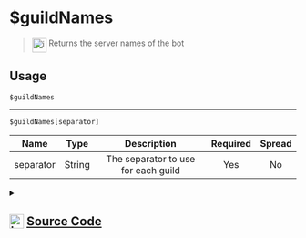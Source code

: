 # $guildNames
> <img align="top" src="https://upload.wikimedia.org/wikipedia/commons/thumb/e/e4/Infobox_info_icon.svg/160px-Infobox_info_icon.svg.png?20150409153300" alt="image" width="25" height="auto"> Returns the server names of the bot
## Usage
```
$guildNames
```
---
```
$guildNames[separator]
```
| Name | Type | Description | Required | Spread
| :---: | :---: | :---: | :---: | :---: |
separator | String | The separator to use for each guild | Yes | No
<details>
<summary>
    
## <img align="top" src="https://cdn4.iconfinder.com/data/icons/iconsimple-logotypes/512/github-512.png" alt="image" width="25" height="auto">  [Source Code](https://github.com/tryforge/ForgeScript-V2/blob/main/src/native/guildNames.ts)
    
</summary>
    
```ts
import { ArgType, NativeFunction, Return } from "../structures"

export default new NativeFunction({
    name: "$guildNames",
    version: "1.0.0",
    description: "Returns the server names of the bot",
    brackets: false,
    args: [
        {
            name: "separator",
            description: "The separator to use for each guild",
            rest: false,
            required: true,
            type: ArgType.String,
        },
    ],
    unwrap: true,
    execute(ctx, [sep]) {
        return this.success(ctx.client.guilds.cache.map((x) => x.name).join(sep || ", "))
    },
})

```
    
</details>